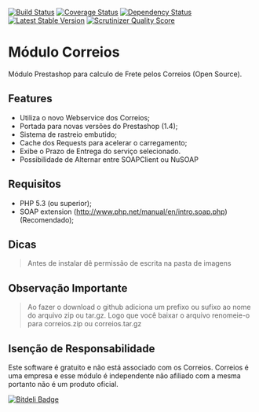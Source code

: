 [![Build Status](https://travis-ci.org/dlanileonardo/correios.png)](https://travis-ci.org/dlanileonardo/correios)
[![Coverage Status](https://coveralls.io/repos/dlanileonardo/correios/badge.png)](https://coveralls.io/r/dlanileonardo/correios)
[![Dependency Status](https://www.versioneye.com/user/projects/51d658e5586cef000200ddec/badge.png)](https://www.versioneye.com/user/projects/51d658e5586cef000200ddec)
[![Latest Stable Version](https://poser.pugx.org/dlanileonardo/correios/v/stable.png)](https://packagist.org/packages/dlanileonardo/correios)
[![Scrutinizer Quality Score](https://scrutinizer-ci.com/g/dlanileonardo/correios/badges/quality-score.png?s=436c76983e47b2538c72f28e6fd092356061c0ac)](https://scrutinizer-ci.com/g/dlanileonardo/correios/)

Módulo Correios
===============

Módulo Prestashop para calculo de Frete pelos Correios (Open Source).

Features
--------

* Utiliza o novo Webservice dos Correios;
* Portada para novas versões do Prestashop (1.4);
* Sistema de rastreio embutido;
* Cache dos Requests para acelerar o carregamento;
* Exibe o Prazo de Entrega do serviço selecionado.
* Possibilidade de Alternar entre SOAPClient ou NuSOAP

Requisitos
----------

* PHP 5.3 (ou superior);
* SOAP extension (http://www.php.net/manual/en/intro.soap.php) (Recomendado);

Dicas
-----

> Antes de instalar dê permissão de escrita na pasta de imagens

Observação Importante
---------------------

> Ao fazer o download o github adiciona um prefixo ou sufixo ao nome do arquivo zip ou tar.gz.
> Logo que você baixar o arquivo renomeie-o para correios.zip ou correios.tar.gz

Isenção de Responsabilidade
---------------------------

Este software é gratuito e não está associado com os Correios. 
Correios é uma empresa e esse módulo é independente não afiliado com a mesma portanto não é 
um produto oficial.


[![Bitdeli Badge](https://d2weczhvl823v0.cloudfront.net/dlanileonardo/correios/trend.png)](https://bitdeli.com/free "Bitdeli Badge")

